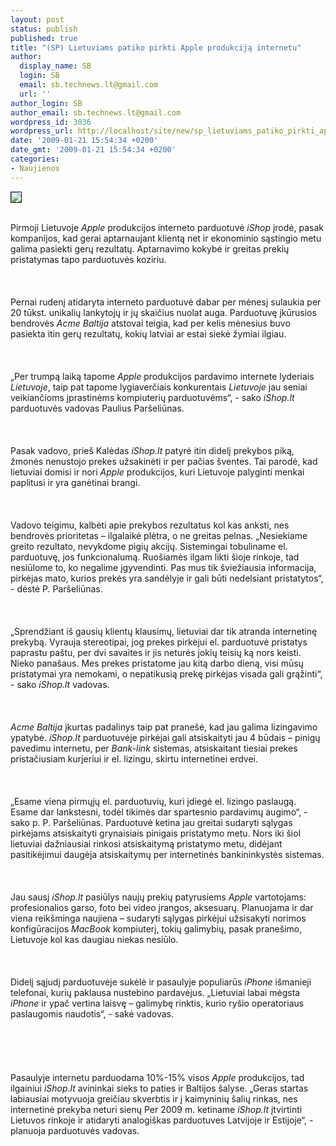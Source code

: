 ```yaml
---
layout: post
status: publish
published: true
title: "(SP) Lietuviams patiko pirkti Apple produkciją internetu"
author:
  display_name: SB
  login: SB
  email: sb.technews.lt@gmail.com
  url: ''
author_login: SB
author_email: sb.technews.lt@gmail.com
wordpress_id: 3036
wordpress_url: http://localhost/site/new/sp_lietuviams_patiko_pirkti_apple_produkcija_internetu/
date: '2009-01-21 15:54:34 +0200'
date_gmt: '2009-01-21 15:54:34 +0200'
categories:
- Naujienos
---
```

<div class="imgright"><img src="http://www.technews.lt/upl/Failai/ishop.bmp" border="1"></div>
<p><br>Pirmoji Lietuvoje <i>Apple</i> produkcijos interneto parduotuvė <i>iShop</i> įrodė, pasak kompanijos, kad gerai aptarnaujant klientą net ir ekonominio sąstingio metu galima pasiekti gerų rezultatų. Aptarnavimo kokybė ir greitas prekių pristatymas tapo parduotuvės koziriu.<br />
<br><br />
<br>Pernai rudenį atidaryta interneto parduotuvė dabar per mėnesį sulaukia per 20 tūkst. unikalių lankytojų ir jų skaičius nuolat auga. Parduotuvę įkūrusios bendrovės <i>Acme Baltija</i> atstovai teigia, kad per kelis mėnesius buvo pasiekta itin gerų rezultatų, kokių latviai ar estai siekė žymiai ilgiau.<br />
<br><br />
<br>„Per trumpą laiką tapome <i>Apple</i> produkcijos pardavimo internete lyderiais <i>Lietuvoje</i>, taip pat tapome lygiaverčiais konkurentais <i>Lietuvoje</i> jau seniai veikiančioms įprastinėms kompiuterių parduotuvėms“, - sako <i>iShop.lt</i> parduotuvės vadovas Paulius Paršeliūnas.<br />
<br><br />
<br>Pasak vadovo, prieš Kalėdas <i>iShop.lt</i> patyrė itin didelį prekybos piką, žmonės nenustojo prekes užsakinėti ir per pačias šventes. Tai parodė, kad lietuviai domisi ir nori <i>Apple</i> produkcijos, kuri Lietuvoje palyginti menkai paplitusi ir yra ganėtinai brangi.<br />
<br><br />
<br>Vadovo teigimu, kalbėti apie prekybos rezultatus kol kas anksti, nes bendrovės prioritetas – ilgalaikė plėtra, o ne greitas pelnas. „Nesiekiame greito rezultato, nevykdome pigių akcijų. Sistemingai tobuliname el. parduotuvę, jos funkcionalumą. Ruošiamės ilgam likti šioje rinkoje, tad nesiūlome to, ko negalime įgyvendinti. Pas mus tik šviežiausia informacija, pirkėjas mato, kurios prekės yra sandėlyje ir gali būti nedelsiant pristatytos“, - dėstė P. Paršeliūnas.<br />
<br><br />
<br>„Sprendžiant iš gausių klientų klausimų, lietuviai dar tik atranda internetinę prekybą. Vyrauja stereotipai, jog prekes pirkėjui el. parduotuvė pristatys paprastu paštu, per dvi savaites ir jis neturės jokių teisių ką nors keisti. Nieko panašaus. Mes prekes pristatome jau kitą darbo dieną, visi mūsų pristatymai yra nemokami, o nepatikusią prekę pirkėjas visada gali grąžinti“, - sako <i>iShop.lt</i> vadovas.<br />
<br><br />
<br><i>Acme Baltija</i> įkurtas padalinys taip pat pranešė, kad jau galima lizingavimo ypatybė. <i>iShop.lt</i> parduotuvėje pirkėjai gali atsiskaityti jau 4 būdais – pinigų pavedimu internetu, per <i>Bank-link</i> sistemas, atsiskaitant tiesiai prekes pristačiusiam kurjeriui ir el. lizingu, skirtu internetinei erdvei.<br />
<br><br />
<br>„Esame viena pirmųjų el. parduotuvių, kuri įdiegė el. lizingo paslaugą. Esame dar lankstesni, todėl tikimės dar spartesnio pardavimų augimo“, - sako p. P. Paršeliūnas. Parduotuvė ketina jau greitai sudaryti sąlygas pirkėjams atsiskaityti grynaisiais pinigais pristatymo metu. Nors iki šiol lietuviai dažniausiai rinkosi atsiskaitymą pristatymo metu, didėjant pasitikėjimui daugėja atsiskaitymų per internetinės bankininkystės sistemas.<br />
<br><br />
<br>Jau sausį <i>iShop.lt</i> pasiūlys naujų prekių patyrusiems <i>Apple</i> vartotojams: profesionalios garso, foto bei video įrangos, aksesuarų. Planuojama ir dar viena reikšminga naujiena – sudaryti sąlygas pirkėjui užsisakyti norimos konfigūracijos <i>MacBook</i> kompiuterį, tokių galimybių, pasak pranešimo, Lietuvoje kol kas daugiau niekas nesiūlo.<br />
<br><br />
<br>Didelį sąjudį parduotuvėje sukėlė ir pasaulyje populiarūs <i>iPhone</i> išmanieji telefonai, kurių paklausa nustebino pardavėjus. „Lietuviai labai mėgsta <i>iPhone</i> ir ypač vertina laisvę – galimybę rinktis, kurio ryšio operatoriaus paslaugomis naudotis“, - sakė vadovas.<br />
<br><br />
<br><br />
<br>Pasaulyje internetu parduodama 10%-15% visos <i>Apple</i> produkcijos, tad ilgainiui <i>iShop.lt</i> avininkai sieks to paties ir Baltijos šalyse. „Geras startas labiausiai motyvuoja greičiau skverbtis ir į kaimyninių šalių rinkas, nes internetinė prekyba neturi sienų Per 2009 m. ketiname <i>iShop.lt</i> įtvirtinti Lietuvos rinkoje ir atidaryti analogiškas parduotuves Latvijoje ir Estijoje“, - planuoja parduotuvės vadovas.<br />
<br><br />
<br><br />
<br></p>
